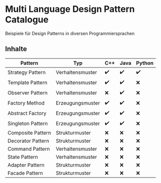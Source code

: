# Multi Language Design Pattern Catalogue
Beispiele für Design Patterns in diversen Programmiersprachen

## Inhalte
| Pattern | Typ | C++ | Java | Python |
| ------ | ------ | ------ | ------ | ------ |
| Strategy Pattern | Verhaltensmuster | ✔️ | ✔️ | ✔️ |
| Template Pattern | Verhaltensmuster | ✔️ | ✔️ | ❌ |
| Observer Pattern | Verhaltensmuster | ❌ | ✔️ | ❌ |
| Factory Method | Erzeugungsmuster | ✔️ | ✔️ | ❌ |
| Abstract Factory | Erzeugungsmuster | ✔️ | ✔️ | ❌ |
| Singleton Pattern | Erzeugungsmuster | ✔️ | ✔️ | ❌ |
| Composite Pattern | Strukturmuster | ❌ | ❌ | ❌ |
| Decorator Pattern | Strukturmuster | ❌ | ❌ | ❌ |
| Command Pattern | Verhaltensmuster | ❌ | ❌ | ❌ |
| State Pattern | Verhaltensmuster | ❌ | ❌ | ❌ |
| Adapter Pattern | Strukturmuster | ❌ | ❌ | ❌ |
| Facade Pattern | Strukturmuster | ❌ | ❌ | ❌ |